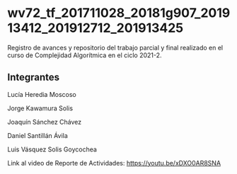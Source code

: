 # wv72_tf_201711028_20181g907_201913412_201912712_201913425
Registro de avances y repositorio del trabajo parcial y final realizado en el curso de Complejidad Algorítmica en el ciclo 2021-2.

## Integrantes

Lucía Heredia Moscoso

Jorge Kawamura Solis

Joaquín Sánchez Chávez

Daniel Santillán Ávila

Luis Vásquez Solis Goycochea


Link al video de Reporte de Actividades: https://youtu.be/xDXO0AR8SNA
